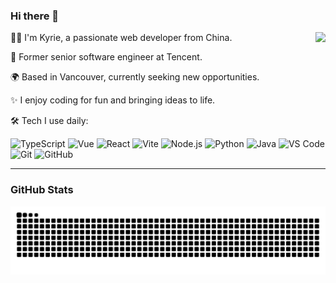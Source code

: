 ### Hi there 👋

<img align="right" src="https://github-readme-stats.vercel.app/api?username=honkinglin&show_icons=true&icon_color=805AD5&text_color=718096&bg_color=ffffff&hide_title=true" />

👨‍💻 I'm Kyrie, a passionate web developer from China.    

💼 Former senior software engineer at Tencent.    

🌍 Based in Vancouver, currently seeking new opportunities.    

✨ I enjoy coding for fun and bringing ideas to life.    

 🛠 Tech I use daily:
 
  ![TypeScript](https://img.shields.io/badge/-Typescript-black?style=plastic&logo=typescript)
  ![Vue](https://img.shields.io/badge/-Vue-3b2e5a?style=plastic&logo=vue.js)
  ![React](https://img.shields.io/badge/-React-3b2e5a?style=plastic&logo=react)
  ![Vite](https://img.shields.io/badge/-Vite-3b2e5a?style=plastic&logo=vite)
  ![Node.js](https://img.shields.io/badge/-Node.js-339933?style=plastic&logo=nodedotjs&logoColor=white)
  ![Python](https://img.shields.io/badge/-Python-3776AB?style=plastic&logo=python&logoColor=white)
  ![Java](https://img.shields.io/badge/-Java-007396?style=plastic&logo=openjdk&logoColor=white)
  ![VS Code](https://img.shields.io/badge/-VS%20Code-007ACC?style=plastic&logo=visual-studio-code)
  ![Git](https://img.shields.io/badge/-Git-black?style=plastic&logo=git)
  ![GitHub](https://img.shields.io/badge/-GitHub-181717?style=plastic&logo=github)

---

### GitHub Stats

<picture>
  <source media="(prefers-color-scheme: dark)" srcset="https://raw.githubusercontent.com/honkinglin/honkinglin/output/github-snake-dark.svg" />
  <source media="(prefers-color-scheme: light)" srcset="https://raw.githubusercontent.com/honkinglin/honkinglin/output/github-snake.svg" />
  <img alt="github contribution grid snake animation" src="https://raw.githubusercontent.com/honkinglin/honkinglin/output/github-snake.svg" />
</picture>
